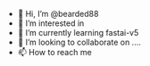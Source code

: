 - 👋 Hi, I’m @bearded88
- 👀 I’m interested in
- 🌱 I’m currently learning fastai-v5
- 💞️ I’m looking to collaborate on ....
- 📫 How to reach me 

<!---
bearded88/bearded88 is a ✨ special ✨ repository because its `README.md` (this file) appears on your GitHub profile.
You can click the Preview l

